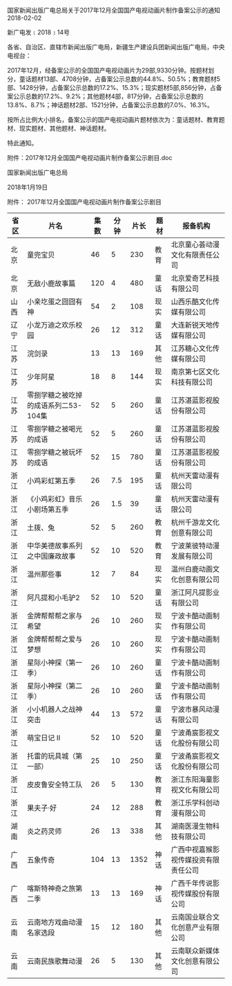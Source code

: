 国家新闻出版广电总局关于2017年12月全国国产电视动画片制作备案公示的通知  
2018-02-02   

新广电发﹝2018﹞14号

各省、自治区、直辖市新闻出版广电局，新疆生产建设兵团新闻出版广电局，中央电视台：

2017年12月，经备案公示的全国国产电视动画片为29部,9330分钟。按题材划分，童话题材13部、4708分钟，占备案公示总数的44.8%、50.5%；教育题材5部、1428分钟，占备案公示总数的17.2%、15.3%；现实题材5部,856分钟，占备案公示总数的17.2%、9.2%；其他题材4部，817分钟，占备案公示总数的13.8%、8.7%；神话题材2部、1521分钟，占备案公示总数的7.0%、16.3%。

按所占比例大小排名，备案公示的国产电视动画片题材依次为：童话题材、教育题材、现实题材、其他题材、神话题材。

特此通知。

附件：2017年12月全国国产电视动画片制作备案公示剧目.doc

 

 

国家新闻出版广电总局

2018年1月19日   



附件：
2017年12月全国国产电视动画片制作备案公示剧目

省区 | 片名 | 集数 | 分钟 | 片长 | 题材 | 报备机构
---|----|----|----|----|----|-----
北京 | 童兜宝贝 | 46 | 5 | 230 | 教育 | 北京童心荟动漫文化有限责任公司
北京 | 无敌小鹿故事篇 | 120 | 4 | 480 | 童话 | 北京爱奇艺科技有限公司
山西 | 小亲圪蛋之囧囧有神 | 54 | 2 | 108 | 现实 | 山西乐酷文化传媒有限公司
辽宁 | 小龙万迪之欢乐校园 | 26 | 12 | 312 | 童话 | 大连新锐天地传媒有限公司
江苏 | 浣剑录 | 13 | 13 | 169 | 其他 | 江苏糖心文化传媒有限公司
江苏 | 少年阿星 | 18 | 8 | 144 | 现实 | 南京第七区文化科技有限公司
江苏 | 零捌学糖之被吃掉的成语系列二53-104集 | 52 | 5 | 260 | 童话 | 江苏湛蓝影视股份有限公司
江苏 | 零捌学糖之被喝光的成语 | 52 | 5 | 260 | 童话 | 江苏湛蓝影视股份有限公司
江苏 | 零捌学糖之被玩坏的成语 | 52 | 15 | 780 | 童话 | 江苏湛蓝影视股份有限公司
浙江 | 小鸡彩虹第五季 | 26 | 7.5 | 195 | 童话 | 杭州天雷动漫有限公司
浙江 | 《小鸡彩虹》音乐小剧场第五季 | 26 | 1.5 | 39 | 童话 | 杭州天雷动漫有限公司
浙江 | 土拨、兔 | 52 | 5 | 260 | 教育 | 杭州千游龙文化创意有限公司
浙江 | 中华美德故事系列之中国廉政故事 | 52 | 10 | 520 | 教育 | 宁波莱彼特动漫发展有限公司
浙江 | 温州那些事 | 12 | 7 | 84 | 现实 | 温州白鹿动画文化创意有限公司
浙江 | 阿凡提和小毛驴2 | 52 | 10 | 520 | 童话 | 浙江阿凡提影业有限公司
浙江 | 金牌帮帮帮之家与希望 | 26 | 10 | 260 | 现实 | 宁波卡酷动画制作有限公司
浙江 | 金牌帮帮帮之爱与梦想 | 26 | 10 | 260 | 现实 | 宁波卡酷动画制作有限公司
浙江 | 星际小神探（第一季） | 26 | 10 | 260 | 童话 | 宁波卡酷动画制作有限公司
浙江 | 星际小神探（第二季） | 26 | 10 | 260 | 童话 | 宁波卡酷动画制作有限公司
浙江 | 小小机器人之战神突击 | 44 | 13 | 572 | 童话 | 宁波市暴风动漫有限公司
浙江 | 萌宝日记 II | 52 | 10 | 520 | 童话 | 宁波甬宸影视文化股份有限公司
浙江 | 托雷的玩具城（第一部） | 25 | 10 | 250 | 童话 | 宁波甬宸影视文化股份有限公司
浙江 | 皮皮鲁安全特工队 | 26 | 5 | 130 | 教育 | 浙江东阳海童影视文化有限公司
浙江 | 果夫子·好 | 24 | 12 | 288 | 教育 | 浙江乐学科创动漫有限公司
湖南 | 炎之药灵师 | 26 | 13 | 338 | 其他 | 湖南医漫生物科技有限公司
广西 | 五象传奇 | 104 | 13 | 1352 | 神话 | 广西中视嘉猴影视传媒投资有限责任公司
广西 | 喀斯特神奇之旅第二季 | 13 | 13 | 169 | 神话 | 广西千年传说影视传媒股份有限公司
云南 | 云南地方戏曲动漫名家选段 | 15 | 12 | 180 | 其他 | 云南国业联合文化创意产业有限公司
云南 | 云南民族歌舞动漫 | 26 | 5 | 130 | 其他 | 云南联众新媒体文化创意有限公司

